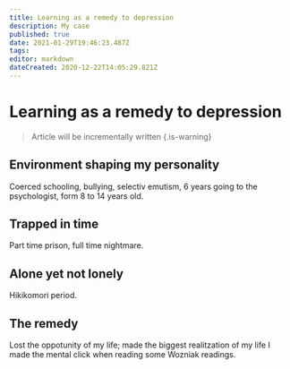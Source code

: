 ```yaml
---
title: Learning as a remedy to depression
description: My case
published: true
date: 2021-01-29T19:46:23.487Z
tags: 
editor: markdown
dateCreated: 2020-12-22T14:05:29.821Z
---
```


# Learning as a remedy to depression
> Article will be incrementally written
{.is-warning}

## Environment shaping my personality 
Coerced schooling, bullying, selectiv emutism, 6 years going to the psychologist, form 8 to 14 years old.


  
  
  
  
## Trapped in time
  Part time prison, full time nightmare.
  
## Alone yet not lonely
Hikikomori period.

## The remedy
Lost the oppotunity of my life; made the biggest realitzation of my life
I made the mental click when reading some Wozniak readings.
